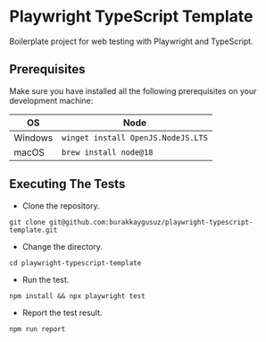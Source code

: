 # Playwright TypeScript Template

Boilerplate project for web testing with Playwright and TypeScript.

## Prerequisites

Make sure you have installed all the following prerequisites on your development machine:

| OS      | Node                               |
| ------- | ---------------------------------- |
| Windows | `winget install OpenJS.NodeJS.LTS` |
| macOS   | `brew install node@18`             |

## Executing The Tests

- Clone the repository.

```shell
git clone git@github.com:burakkaygusuz/playwright-typescript-template.git
```

- Change the directory.

```shell
cd playwright-typescript-template
```

- Run the test.

```shell
npm install && npx playwright test
```

- Report the test result.

```shell
npm run report
```
